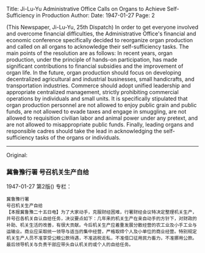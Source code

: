Title: Ji-Lu-Yu Administrative Office Calls on Organs to Achieve Self-Sufficiency in Production
Author:
Date: 1947-01-27
Page: 2

(This Newspaper, Ji-Lu-Yu, 25th Dispatch) In order to get everyone involved and overcome financial difficulties, the Administrative Office's financial and economic conference specifically decided to reorganize organ production and called on all organs to acknowledge their self-sufficiency tasks. The main points of the resolution are as follows: In recent years, organ production, under the principle of hands-on participation, has made significant contributions to financial subsidies and the improvement of organ life. In the future, organ production should focus on developing decentralized agricultural and industrial businesses, small handicrafts, and transportation industries. Commerce should adopt unified leadership and appropriate centralized management, strictly prohibiting commercial operations by individuals and small units. It is specifically stipulated that organ production personnel are not allowed to enjoy public grain and public funds, are not allowed to evade taxes and engage in smuggling, are not allowed to requisition civilian labor and animal power under any pretext, and are not allowed to misappropriate public funds. Finally, leading organs and responsible cadres should take the lead in acknowledging the self-sufficiency tasks of the organs or individuals.



<hr /> 

Original: 


### 冀鲁豫行署  号召机关生产自给

1947-01-27
第2版()
专栏：

    冀鲁豫行署
    号召机关生产自给
    【本报冀鲁豫二十五日电】为了大家动手，克服财经困难，行署财经会议特决定整理机关生产，并号召各机关自认自给任务，决议要点如下：几年来的机关生产在亲自动手的方针下，对财政的补助、机关生活的改善，有很大贡献。今后机关生产应着重发展分散经营的农工业及小手工业与运输业。商业应采取统一领导与适当的集中经营，严格取缔个人及小单位的商业经营。特别规定机关生产人员不准享受公粮公款待遇，不准逃税走私，不准借口征用民力畜力，不准挪用公款。最后领导机关与负责干部应带头自认机关的或个人的自给任务。
